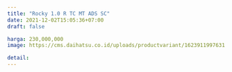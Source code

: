 ```yaml
---
title: "Rocky 1.0 R TC MT ADS SC"
date: 2021-12-02T15:05:36+07:00
draft: false

harga: 230,000,000
image: https://cms.daihatsu.co.id/uploads/productvariant/1623911997631.png

detail: 
---
```


